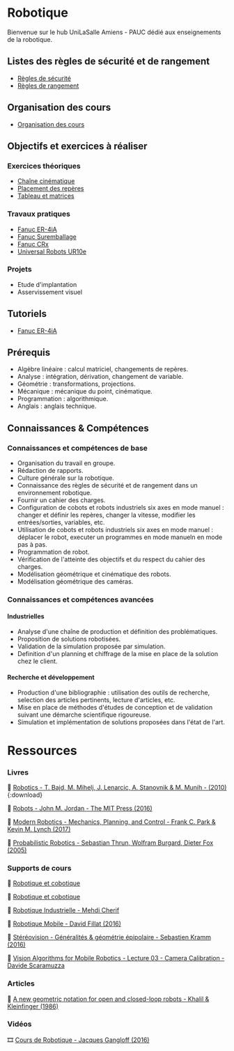 # Robotique

Bienvenue sur le hub UniLaSalle Amiens - PAUC dédié aux enseignements de la robotique.

## Listes des règles de sécurité et de rangement
 - [Règles de sécurité](../secu/securite.md)
 - [Règles de rangement](../secu/rangement.md)

## Organisation des cours

 - [Organisation des cours](../organisation/organisation.md)

## Objectifs et exercices à réaliser

### Exercices théoriques
 - [Chaîne cinématique](../exo/TD/cinematique.md)
 - [Placement des repères](../exo/TD/repere.md)
 - [Tableau et matrices](../exo/TD/tableau.md)
### Travaux pratiques
 - [Fanuc ER-4iA](../exo/TP/fanuc-er-4ia.md)
 - [Fanuc Suremballage](../exo/TP/fanuc-surremballage.md)
 - [Fanuc CRx](../exo/TP/fanuc-CRx.md)
 - [Universal Robots UR10e](../exo/TP/UR10e.md)

### Projets
 - Etude d'implantation
 - Asservissement visuel

## Tutoriels
 - [Fanuc ER-4iA](../tuto/tuto-er-4ia.md)

## Prérequis

- Algèbre linéaire : calcul matriciel, changements de repères.
- Analyse : intégration, dérivation, changement de variable.
- Géométrie : transformations, projections.
- Mécanique : mécanique du point, cinématique.
- Programmation : algorithmique.
- Anglais : anglais technique.

## Connaissances & Compétences

### Connaissances et compétences de base

- Organisation du travail en groupe.
- Rédaction de rapports.
- Culture générale sur la robotique.
- Connaissance des règles de sécurité et de rangement dans un environnement robotique.
- Fournir un cahier des charges.
- Configuration de cobots et robots industriels six axes en mode manuel : changer et définir les repères, changer la vitesse, modifier les entrées/sorties, variables, etc.
- Utilisation de cobots et robots industriels six axes en mode manuel : déplacer le robot, executer un programmes en mode manueln en mode pas à pas.
- Programmation de robot.
- Vérification de l'atteinte des objectifs et du respect du cahier des charges.
- Modélisation géométrique et cinématique des robots.
- Modélisation géométrique des caméras.

### Connaissances et compétences avancées

#### Industrielles
 - Analyse d'une chaîne de production et définition des problématiques.
 - Proposition de solutions robotisées.
 - Validation de la simulation proposée par simulation.
 - Definition d'un planning et chiffrage de la mise en place de la solution chez le client.

#### Recherche et développement
 - Production d'une bibliographie : utilisation des outils de recherche, selection des articles pertinents, lecture d'articles, etc.
 - Mise en place de méthodes d'études de conception et de validation suivant une démarche scientifique rigoureuse.
 - Simulation et implémentation de solutions proposées dans l'état de l'art.

# Ressources

### Livres
📖 [Robotics - T. Bajd, M. Mihelj, J. Lenarcic, A. Stanovnik & M. Munih - (2010)](/docs/bib/robotics_bajd.pdf){:download}

📖 [Robots - John M. Jordan - The MIT Press (2016)](/docs/bib/robots_jordan.pdf)

📖 [Modern Robotics - Mechanics, Planning, and Control - Frank C. Park & Kevin M. Lynch (2017)](/docs/bib/modern_robo.pdf)

📖 [Probabilistic Robotics - Sebastian Thrun, Wolfram Burgard, Dieter Fox (2005)](/docs/bib/proba_robo.pdf)

### Supports de cours
📓 [Robotique et cobotique](/docs/bib/robo_cobo.pdf)

📓 [Robotique et cobotique](/docs/bib/robo_cobo.pdf)

📓 [Robotique Industrielle - Mehdi Cherif](/docs/bib/robo_cobo.pdf)

📓 [Robotique Mobile - David Fillat (2016)](/docs/bib/mobile_fillat.pdf)

📓 [Stéréovision - Généralités & géométrie épipolaire - Sebastien Kramm (2016)](/docs/bib/stereo_kramm.pdf)

📓 [Vision Algorithms for Mobile Robotics - Lecture 03 - Camera Calibration - Davide Scaramuzza](/docs/bib/vis_alg.pdf)

### Articles
📄 [A new geometric notation for open and closed-loop robots - Khalil & Kleinfinger (1986)](/docs/bib/khalil_klein.pdf)

### Vidéos
🎞️ [Cours de Robotique - Jacques Gangloff (2016)](https://www.youtube.com/playlist?list=PLMXdciyMZwAAUlCQ_9mVs_CqQ9YaRTptX)

